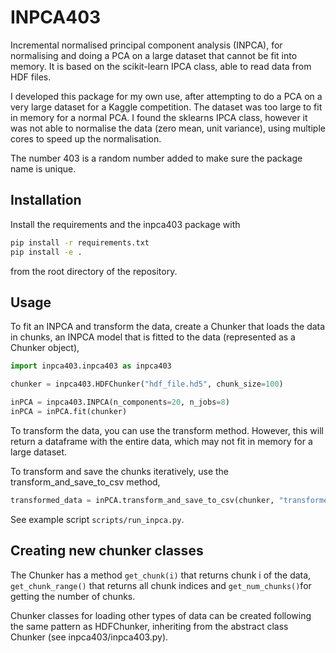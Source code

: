 # INPCA403
Incremental normalised principal component analysis (INPCA), for normalising and doing a PCA on a large dataset that
cannot be fit into memory. It is based on the scikit-learn IPCA class, able to read data from HDF files.

I developed this package for my own use, after attempting to do a PCA on a very large dataset for a Kaggle competition.
The dataset was too large to fit in memory for a normal PCA. I found the sklearns IPCA class, however it was not able to
 normalise the data (zero mean, unit variance), using multiple cores to speed up the normalisation.

The number 403 is a random number added to make sure the package name is unique.

## Installation

Install the requirements and the inpca403 package with

```bash
pip install -r requirements.txt
pip install -e .
```

from the root directory of the repository.

## Usage

To fit an INPCA and transform the data, create a Chunker that loads the data in chunks,
an INPCA model that is fitted to the data (represented as a Chunker object),

```python
import inpca403.inpca403 as inpca403

chunker = inpca403.HDFChunker("hdf_file.hd5", chunk_size=100)

inPCA = inpca403.INPCA(n_components=20, n_jobs=8)
inPCA = inPCA.fit(chunker)
```

To transform the data, you can use the transform method. However, this will return a dataframe with the entire data,
which may not fit in memory for a large dataset.

To transform and save the chunks iteratively, use the transform_and_save_to_csv method,

```python
transformed_data = inPCA.transform_and_save_to_csv(chunker, "transformed.csv")
```

See example script `scripts/run_inpca.py`.

## Creating new chunker classes

The Chunker has a method `get_chunk(i)` that returns chunk i of the data, `get_chunk_range()` that returns all chunk
indices and `get_num_chunks()`for getting the number of chunks. 

Chunker classes for loading other types of data can be created following the same pattern as HDFChunker, inheriting from
the abstract class Chunker (see inpca403/inpca403.py).

